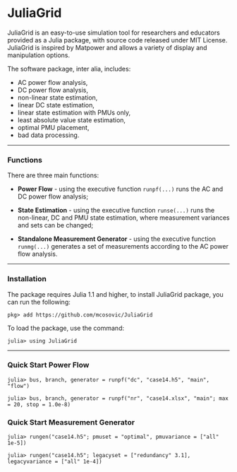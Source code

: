 JuliaGrid
=============

JuliaGrid is an easy-to-use simulation tool for researchers and educators provided as a Julia package, with source code released under MIT License. JuliaGrid is inspired by Matpower and allows a variety of display and manipulation options.

The software package, inter alia, includes:
 - AC power flow analysis,
 - DC power flow analysis,
 - non-linear state estimation,
 - linear DC state estimation,
 - linear state estimation with PMUs only,
 - least absolute value state estimation,
 - optimal PMU placement,
 - bad data processing.
---

### Functions
There are three main functions:
 - **Power Flow** - using the executive function `runpf(...)` runs the AC and DC power flow analysis;

 - **State Estimation** - using the executive function `runse(...)` runs the non-linear, DC and PMU state estimation, where measurement variances and sets can be changed;

 - **Standalone Measurement Generator** - using the executive function `runmg(...)` generates a set of measurements according to the AC power flow analysis.
---

### Installation
The package requires Julia 1.1 and higher, to install JuliaGrid package, you can run the following:
```julia-repl
pkg> add https://github.com/mcosovic/JuliaGrid
```

To load the package, use the command:
```julia-repl
julia> using JuliaGrid
```
---

###  Quick Start Power Flow
```julia-repl
julia> bus, branch, generator = runpf("dc", "case14.h5", "main", "flow")
```
```julia-repl
julia> bus, branch, generator = runpf("nr", "case14.xlsx", "main"; max = 20, stop = 1.0e-8)
```

###  Quick Start Measurement Generator
```julia-repl
julia> rungen("case14.h5"; pmuset = "optimal", pmuvariance = ["all" 1e-5])
```
```julia-repl
julia> rungen("case14.h5"; legacyset = ["redundancy" 3.1], legacyvariance = ["all" 1e-4])
```
